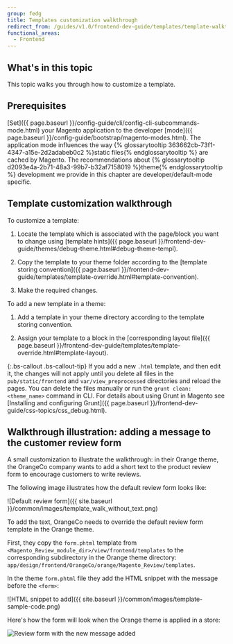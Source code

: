 ```yaml
---
group: fedg
title: Templates customization walkthrough
redirect_from: /guides/v1.0/frontend-dev-guide/templates/template-walkthrough.html
functional_areas:
  - Frontend
---
```


## What's in this topic

This topic walks you through how to customize a template.

## Prerequisites 

[Set]({{ page.baseurl }}/config-guide/cli/config-cli-subcommands-mode.html) your Magento application to the developer [mode]({{ page.baseurl }}/config-guide/bootstrap/magento-modes.html). The application mode influences the way {% glossarytooltip 363662cb-73f1-4347-a15e-2d2adabeb0c2 %}static files{% endglossarytooltip %} are cached by Magento. The recommendations about {% glossarytooltip d2093e4a-2b71-48a3-99b7-b32af7158019 %}theme{% endglossarytooltip %} development we provide in this chapter are developer/default-mode specific.

## Template customization walkthrough

To customize a template:

1. Locate the template which is associated with the page/block you want to change using [template hints]({{ page.baseurl }}/frontend-dev-guide/themes/debug-theme.html#debug-theme-templ).

2. Copy the template to your theme folder according to the [template storing convention]({{ page.baseurl }}/frontend-dev-guide/templates/template-override.html#template-convention).

3. Make the required changes.

To add a new template in a theme:

1. Add a template in your theme directory according to the template storing convention. 

2. Assign your template to a block in the [corresponding layout file]({{ page.baseurl }}/frontend-dev-guide/templates/template-override.html#template-layout). 

{:.bs-callout .bs-callout-tip}
If you add a new `.html` template, and then edit it, the changes will not apply until you delete all files in the `pub/static/frontend` and `var/view_preprocessed` directories and reload the pages. You can delete the files manually or run the `grunt clean:<theme_name>` command in CLI. For details about using Grunt in Magento see [Installing and configuring Grunt]({{ page.baseurl }}/frontend-dev-guide/css-topics/css_debug.html).

## Walkthrough illustration: adding a message to the customer review form

A small customization to illustrate the walkthrough: in their Orange theme, the OrangeCo company wants to add a short text to the product review form to encourage customers to write reviews. 

The following image illustrates how the default review form looks like:

![Default review form]({{ site.baseurl }}/common/images/template_walk_without_text.png)

To add the text, OrangeCo needs to override the default review form template in the Orange theme. 

First, they copy the `form.phtml` template from `<Magento_Review_module_dir>/view/frontend/templates` to the corresponding subdirectory in the Orange theme directory: `app/design/frontend/OrangeCo/orange/Magento_Review/templates`.

In the theme `form.phtml` file they add the HTML snippet with the message before the `<form>`:

![HTML snippet to add]({{ site.baseurl }}/common/images/template-sample-code.png)

Here's how the form will look when the Orange theme is applied in a store:

![Review form with the new message added]({{site.baseurl}}/common/images/template_with_text.png)
